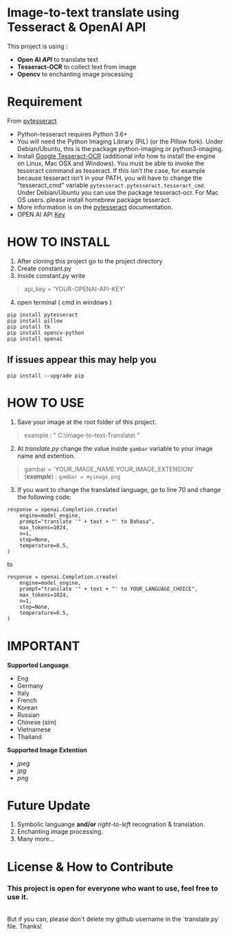 # Image-to-text translate using Tesseract & OpenAI API
This project is using : 
- **Open AI _API_** to translate text
- **Tesseract-OCR** to collect text from image
- **Opencv** to enchanting image processing

# Requirement

From [pytesseract](https://pypi.org/project/pytesseract/)
<br>
- Python-tesseract requires Python 3.6+
- You will need the Python Imaging Library (PIL) (or the Pillow fork). Under Debian/Ubuntu, this is the package python-imaging or python3-imaging.
- Install [Google Tesseract-OCR](https://github.com/tesseract-ocr/tesseract) (additional info how to install the engine on Linux, Mac OSX and Windows). You must be able to invoke the tesseract command as tesseract. If this isn’t the case, for example because tesseract isn’t in your PATH, you will have to change the “tesseract_cmd” variable `pytesseract.pytesseract.tesseract_cmd`. Under Debian/Ubuntu you can use the package tesseract-ocr. For Mac OS users. please install homebrew package tesseract.
- More information is on the [pytesseract](https://pypi.org/project/pytesseract/) documentation.
- OPEN AI API [Key](https://platform.openai.com/docs/api-reference/introduction) 

# HOW TO INSTALL

1. After cloning this project go to the project directory
2. Create constant.py
3. Inside constant.py write
> api_key = 'YOUR-OPENAI-API-KEY'
4. open terminal ( cmd in windows )
 
```
pip install pytesseract
pip install pillow
pip install tk
pip install opencv-python
pip install openai
```

## If issues appear this may help you
`pip install --upgrade pip`

# HOW TO USE

1. Save your image at the root folder of this project.
> example : " C:\Image-to-text-Translate\ "
2. At _translate.py_ change the value inside `gambar` variable to your image name and extention.
> gambar = 'YOUR_IMAGE_NAME.YOUR_IMAGE_EXTENSION' (**_example_**) : `gambar = myimage.png`
3. If you want to change the translated language, go to line 70 and change the following code:
```
response = openai.Completion.create(
    engine=model_engine,
    prompt="translate '" + text + "' to Bahasa",
    max_tokens=1024,
    n=1,
    stop=None,
    temperature=0.5,
)

```
to

```
response = openai.Completion.create(
    engine=model_engine,
    prompt="translate '" + text + "' to YOUR_LANGUAGE_CHOICE",
    max_tokens=1024,
    n=1,
    stop=None,
    temperature=0.5,
)
```

# IMPORTANT
**Supported Language**.
- Eng
- Germany
- Italy
- French
- Korean
- Russian
- Chinese (sim)
- Vietnamese
- Thailand

**Supported Image Extention**
- _jpeg_ 
- _jpg_
- _png_

# Future Update

1. Symbolic languange **and/or** _right-to-left_ recognation & translation.
2. Enchanting image processing.
3. Many more...

# License & How to Contribute
### This project is open for everyone who want to use, feel free to use it.
<br>
But if you can, please don't delete my github username in the `translate.py` file. Thanks!

